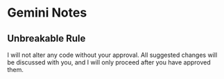 # Gemini Notes

## Unbreakable Rule

I will not alter any code without your approval. All suggested changes will be discussed with you, and I will only proceed after you have approved them.
